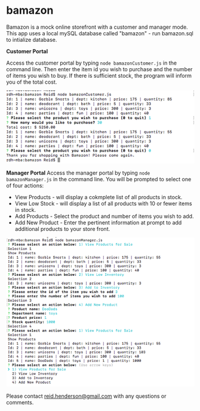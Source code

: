 # bamazon

Bamazon is a mock online storefront with a customer and manager mode. This app uses a local mySQL database called "bamazon" - run bamazon.sql to intialize database.  

**Customer Portal**

Access the customer portal by typing `node bamazonCustomer.js` in the command line.  Then enter the item id you wish to purchase and the number of items you wish to buy.  If there is sufficient stock, the program will inform you of the total cost.

![Image of Bamazon Customer Portal](./bamazonCustomer.png)


**Manager Portal**
Access the manager portal by typing `node bamazonManager.js` in the command line.  You will be prompted to select one of four actions:
* View Products - will display a cokmplete list of all products in stock.
* View Low Stock - will display a list of all products with 10 or fewer items in stock.
* Add Products - Select the product and number of items you wish to add.
* Add New Product - Enter the pertinent information at prompt to add additional products to your store front.  

![Image of Bamazon Manager Portal](./bamazonManager.png)

Please contact reid.henderson@gmail.com with any questions or comments.
